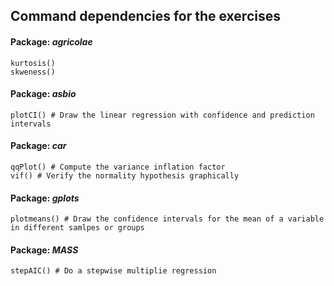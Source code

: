 ## Command dependencies for the exercises

#### Package: *agricolae*
```
kurtosis()
skweness()
```
#### Package: *asbio*
```
plotCI() # Draw the linear regression with confidence and prediction intervals
```
#### Package: *car*
```
qqPlot() # Compute the variance inflation factor
vif() # Verify the normality hypothesis graphically
```
#### Package: *gplots*
```
plotmeans() # Draw the confidence intervals for the mean of a variable in different samlpes or groups
```
#### Package: *MASS*
```
stepAIC() # Do a stepwise multiplie regression
```
